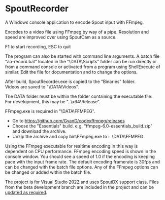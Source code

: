 # SpoutRecorder

A Windows console application to encode Spout input with FFmpeg.

Encodes to a video file using FFmpeg by way of a pipe.
Resolution and speed are improved over using SpoutCam as a source.

  F1 to start recording, ESC to quit

The program can also be started with command line arguments.
A batch file "aa-record.bat" located in the "\DATA\Scripts" folder can be
run directly or from a command console or activated from a program
using ShellExecute of similar. Edit the file for documentation
and to change the options.

After build, SpoutRecorder.exe is copied to the "Binaries" folder.\
Videos are saved to "\DATA\Videos".

The DATA folder must be within the folder containing the executable file.\
For development, this may be "..\x64\Release".

FFmpeg.exe is required in "\DATA\FFMPEG".

* Go to https://github.com/GyanD/codexffmpeg/releases
* Choose the "Essentials" build. e.g. "ffmpeg-6.0-essentials_build.zip" and download the archive.
* Unzip the archive and copy bin\FFmpeg.exe to : &nbsp;\DATA\FFMPEG

Using the FFmpeg executable for realtime encoding in this way is dependent on
CPU performance. FFmpeg encoding speed is shown in the console window. You should see a speed
of 1.0 if the encoding is keeping pace with the input frame rate. The default encoding framerate
is 30fps and can be changed with the batch file options. Any of the FFmpeg options can be changed
or added within the batch file.

The project is for Visual Studio 2022 and uses SpoutDX support class. Files from the beta development branch
are included in the project and can be [updated as required](https://github.com/leadedge/Spout2).
